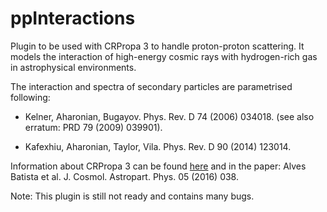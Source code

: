 # ppInteractions

Plugin to be used with CRPropa 3 to handle proton-proton scattering. 
It models the interaction of high-energy cosmic rays with hydrogen-rich gas in astrophysical environments.


The interaction and spectra of secondary particles are parametrised following:

- Kelner, Aharonian, Bugayov. Phys. Rev. D 74 (2006) 034018. (see also erratum: PRD 79 (2009) 039901).

- Kafexhiu, Aharonian, Taylor, Vila. Phys. Rev. D 90 (2014) 123014.


Information about CRPropa 3 can be found [here](https://github.com/CRPropa/CRPropa3/) and in the paper:
Alves Batista et al. J. Cosmol. Astropart. Phys. 05 (2016) 038.


Note: This plugin is still not ready and contains many bugs. 
